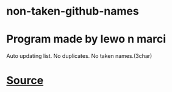 # non-taken-github-names
# Program made by lewo n marci
 
Auto updating list.
No duplicates.
No taken names.(3char)

# [Source](https://github.com/8nz/github-names)
